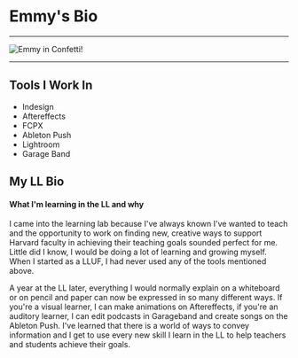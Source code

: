 # Emmy's Bio
___
![Emmy in Confetti!](https://files.slack.com/files-pri/T0HTW3H0V-F013NHYP0M8/emmy_confetti.jpeg?pub_secret=4a4ca59258)
___
## Tools I Work In
* Indesign
* Aftereffects
* FCPX
* Ableton Push
* Lightroom
* Garage Band


## My LL Bio
#### What I'm learning in the LL and why
I came into the learning lab because I've always known I've wanted to teach and the opportunity to work on finding new, creative ways to support Harvard faculty in achieving their teaching goals sounded perfect for me. Little did I know, I would be doing a lot of learning and growing myself. When I started as a LLUF, I had never used any of the tools mentioned above.

A year at the LL later, everything I would normally explain on a whiteboard or on pencil and paper can now be expressed in so many different ways. If you're a visual learner, I can make animations on Aftereffects, if you're an auditory learner, I can edit podcasts in Garageband and create songs on the Ableton Push. I've learned that there is a world of ways to convey information and I get to use every new skill I learn in the LL to help teachers and students achieve their goals.
